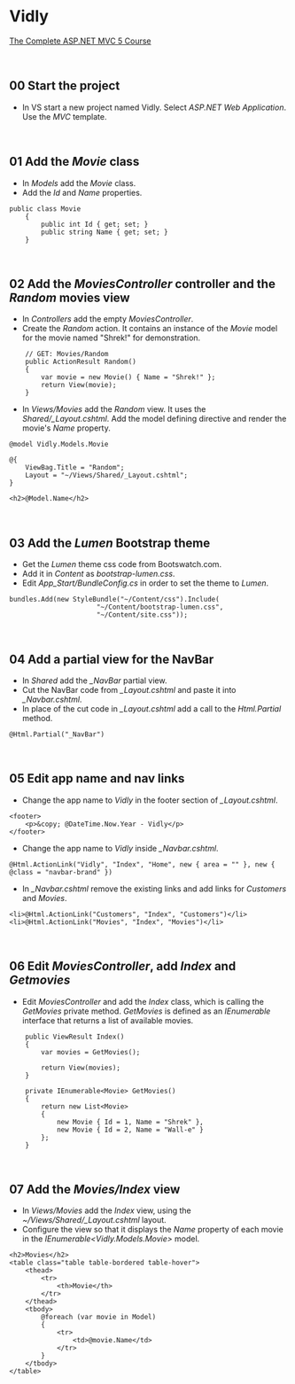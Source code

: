 # Vidly
[The Complete ASP.NET MVC 5 Course](https://www.udemy.com/the-complete-aspnet-mvc-5-course/)

&nbsp;
## 00 Start the project
* In VS start a new project named Vidly. Select *ASP.NET Web Application*. Use the *MVC* template.

&nbsp;
## 01 Add the *Movie* class
* In *Models* add the *Movie* class.
* Add the *Id* and *Name* properties.
```
public class Movie
    {
        public int Id { get; set; }
        public string Name { get; set; }
    }
```

&nbsp;
## 02 Add the *MoviesController* controller and the *Random* movies view
* In *Controllers* add the empty *MoviesController*.
* Create the *Random* action. It contains an instance of the *Movie* model for the movie named "Shrek!" for demonstration.
```
    // GET: Movies/Random
    public ActionResult Random()
    {
        var movie = new Movie() { Name = "Shrek!" };
        return View(movie);
    }
```
* In *Views/Movies* add the *Random* view. It uses the *Shared/_Layout.cshtml*. Add the model defining directive and render the movie's *Name* property.
```
@model Vidly.Models.Movie

@{
    ViewBag.Title = "Random";
    Layout = "~/Views/Shared/_Layout.cshtml";
}

<h2>@Model.Name</h2>
```

&nbsp;
## 03 Add the *Lumen* Bootstrap theme
* Get the *Lumen* theme css code from Bootswatch.com.
* Add it in *Content* as *bootstrap-lumen.css*.
* Edit *App_Start/BundleConfig.cs* in order to set the theme to *Lumen*.
```
bundles.Add(new StyleBundle("~/Content/css").Include(
                      "~/Content/bootstrap-lumen.css",
                      "~/Content/site.css"));
```                      

&nbsp;
## 04 Add a partial view for the NavBar
* In *Shared* add the *_NavBar* partial view.
* Cut the NavBar code from *_Layout.cshtml* and paste it into *_Navbar.cshtml*.
* In place of the cut code in *_Layout.cshtml* add a call to the *Html.Partial* method.
```
@Html.Partial("_NavBar")
```


&nbsp;
## 05 Edit app name and nav links
* Change the app name to *Vidly* in the footer section of *_Layout.cshtml*.
```
<footer>
    <p>&copy; @DateTime.Now.Year - Vidly</p>
</footer>
```
* Change the app name to *Vidly* inside *_Navbar.cshtml*.
```
@Html.ActionLink("Vidly", "Index", "Home", new { area = "" }, new { @class = "navbar-brand" })
```
* In *_Navbar.cshtml* remove the existing links and add links for *Customers* and *Movies*.
```
<li>@Html.ActionLink("Customers", "Index", "Customers")</li>                
<li>@Html.ActionLink("Movies", "Index", "Movies")</li>
```


&nbsp;
## 06 Edit *MoviesController*, add *Index* and *Getmovies*
* Edit *MoviesController* and add the *Index* class, which is calling the *GetMovies* private method. *GetMovies* is defined as an *IEnumerable<Movie>* interface that returns a list of available movies.
```
    public ViewResult Index()
    {
        var movies = GetMovies();

        return View(movies);
    }

    private IEnumerable<Movie> GetMovies()
    {
        return new List<Movie>
        {
            new Movie { Id = 1, Name = "Shrek" },
            new Movie { Id = 2, Name = "Wall-e" }
        };
    }
```

&nbsp;
## 07 Add the *Movies/Index* view
* In *Views/Movies* add the *Index* view, using the *~/Views/Shared/_Layout.cshtml* layout.
* Configure the view so that it displays the *Name* property of each movie in the *IEnumerable<Vidly.Models.Movie>* model.
```
<h2>Movies</h2>
<table class="table table-bordered table-hover">
    <thead>
        <tr>
            <th>Movie</th>
        </tr>
    </thead>
    <tbody>
        @foreach (var movie in Model)
        {
            <tr>
                <td>@movie.Name</td>
            </tr>
        }
    </tbody>
</table>
```
